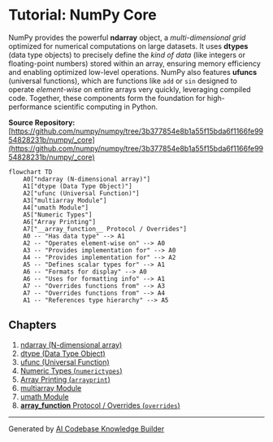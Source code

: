 # Tutorial: NumPy Core

NumPy provides the powerful **ndarray** object, a *multi-dimensional grid* optimized for numerical computations on large datasets. It uses **dtypes** (data type objects) to precisely define the *kind of data* (like integers or floating-point numbers) stored within an array, ensuring memory efficiency and enabling optimized low-level operations. NumPy also features **ufuncs** (universal functions), which are functions like `add` or `sin` designed to operate *element-wise* on entire arrays very quickly, leveraging compiled code. Together, these components form the foundation for high-performance scientific computing in Python.


**Source Repository:** [https://github.com/numpy/numpy/tree/3b377854e8b1a55f15bda6f1166fe9954828231b/numpy/_core](https://github.com/numpy/numpy/tree/3b377854e8b1a55f15bda6f1166fe9954828231b/numpy/_core)

```mermaid
flowchart TD
    A0["ndarray (N-dimensional array)"]
    A1["dtype (Data Type Object)"]
    A2["ufunc (Universal Function)"]
    A3["multiarray Module"]
    A4["umath Module"]
    A5["Numeric Types"]
    A6["Array Printing"]
    A7["__array_function__ Protocol / Overrides"]
    A0 -- "Has data type" --> A1
    A2 -- "Operates element-wise on" --> A0
    A3 -- "Provides implementation for" --> A0
    A4 -- "Provides implementation for" --> A2
    A5 -- "Defines scalar types for" --> A1
    A6 -- "Formats for display" --> A0
    A6 -- "Uses for formatting info" --> A1
    A7 -- "Overrides functions from" --> A3
    A7 -- "Overrides functions from" --> A4
    A1 -- "References type hierarchy" --> A5
```

## Chapters

1. [ndarray (N-dimensional array)](01_ndarray__n_dimensional_array_.md)
2. [dtype (Data Type Object)](02_dtype__data_type_object_.md)
3. [ufunc (Universal Function)](03_ufunc__universal_function_.md)
4. [Numeric Types (`numerictypes`)](04_numeric_types___numerictypes__.md)
5. [Array Printing (`arrayprint`)](05_array_printing___arrayprint__.md)
6. [multiarray Module](06_multiarray_module.md)
7. [umath Module](07_umath_module.md)
8. [__array_function__ Protocol / Overrides (`overrides`)](08___array_function___protocol___overrides___overrides__.md)


---

Generated by [AI Codebase Knowledge Builder](https://github.com/The-Pocket/Tutorial-Codebase-Knowledge)
